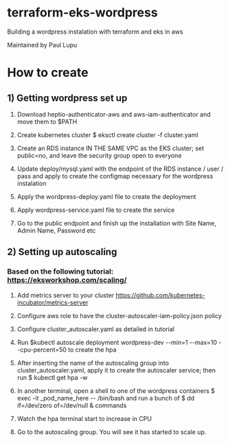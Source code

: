# terraform-eks-wordpress
Building a wordpress instalation with terraform and eks in aws 

Maintained by Paul Lupu

# How to create
## 1) Getting wordpress set up
1) Download heptio-authenticator-aws and aws-iam-authenticator and move them to $PATH

2) Create kubernetes cluster
$ eksctl create cluster -f cluster.yaml 

3) Create an RDS instance IN THE SAME VPC as the EKS cluster; set public=no, and leave the
  security group open to everyone

4) Update deploy/mysql.yaml with the endpoint of the RDS instance / user / pass 
   and apply to create the configmap necessary for the wordpress instalation

5) Apply the wordpress-deploy.yaml file to create the deployment

6) Apply wordpress-service.yaml file to create the service

7) Go to the public endpoint and finish up the installation with Site Name, Admin Name, Password etc

## 2) Setting up autoscaling
### Based on the following tutorial: https://eksworkshop.com/scaling/
1) Add metrics server to your cluster https://github.com/kubernetes-incubator/metrics-server

2) Configure aws role to have the cluster-autoscaler-iam-policy.json policy

4) Configure cluster_autoscaler.yaml as detailed in tutorial

3) Run $kubectl autoscale deployment  wordpress-dev --min=1 --max=10 --cpu-percent=50 to create 
   the hpa

4) After inserting the name of the autoscaling group into cluster_autoscaler.yaml, apply it to 
   create the autoscaler service; then run $ kubectl get hpa -w 

5) In another terminal, open a shell to one of the wordpress containers
   $   exec -it _pod_name_here    -- /bin/bash
   and run a bunch of $ dd if=/dev/zero of=/dev/null & commands

6) Watch the hpa terminal start to increase in CPU

7) Go to the autoscaling group. You will see it has started to scale up. 



